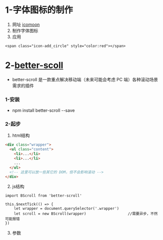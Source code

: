 # 1-字体图标的制作
1. 网址  [icomoon](https://icomoon.io)
2. 制作字体图标
3. 应用
```
<span class="icon-add_circle" style="color:red"></span>
```
# 2-[better-scoll](https://ustbhuangyi.github.io/better-scroll/doc/zh-hans)
- better-scroll 是一款重点解决移动端（未来可能会考虑 PC 端）各种滚动场景需求的插件
### 1-安装
- npm install better-scroll --save
### 2-起步
1. html结构
```                                                     html
<div class="wrapper">
  <ul class="content">
    <li>...</li>
    <li>...</li>
    ...
  </ul>
  <!-- 这里可以放一些其它的 DOM，但不会影响滚动 -->
</div>
```
2. js结构
```
import BScroll from 'better-scroll'

this.$nextTick(() => {
    let wrapper = document.querySelector('.wrapper')
    let scroll = new BScroll(wrapper)                   //需要异步，不然可能报错
})
```
3. 参数